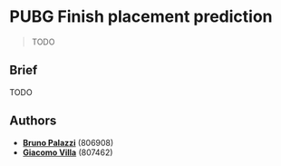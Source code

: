 # PUBG Finish placement prediction
>TODO

## Brief

TODO

## Authors
* [**Bruno Palazzi**](https://github.com/BrunoPalazzi42) (806908)
* [**Giacomo Villa**](https://github.com/Villone96) (807462)
